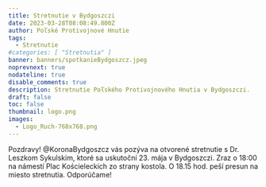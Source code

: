 ```yaml
---
title: Stretnutie v Bydgoszczi
date: 2023-03-28T08:08:49.800Z
author: Poľské Protivojnové Hnutie
tags:
  - Stretnutie
#categories: [ "Stretnutia" ]
banner: banners/spotkanieBydgoszcz.jpeg
noprevnext: true
nodateline: true
disable_comments: true
description: Stretnutie Poľského Protivojnového Hnutia v Bydgoszczi.
draft: false
toc: false
thumbnail: logo.png
images:
  - Logo_Ruch-768x768.png
---
```


Pozdravy! @KoronaBydgoszcz vás pozýva na otvorené stretnutie s Dr. Leszkom Sykulskim, ktoré sa uskutoční 23. mája v Bydgoszczi. Zraz o 18:00 na námestí Plac Kościeleckich zo strany kostola. O 18.15 hod. peší presun na miesto stretnutia. Odporúčame!